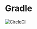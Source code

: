 # Gradle

[![CircleCI](https://circleci.com/gh/sheeeng/omed-buck/tree/master.png?style=shield&circle-token=df3dc5f6efbc2a267f7805f05a5e91d2878be9fd)]()
